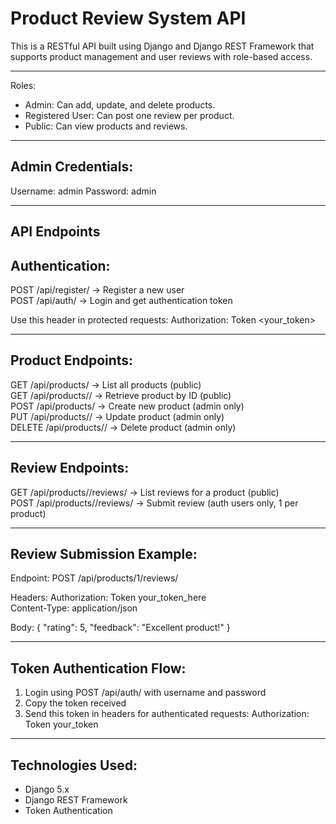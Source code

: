 Product Review System API
=========================

This is a RESTful API built using Django and Django REST Framework that supports product management and user reviews with role-based access.

----------------------------------------------------
Roles:
- Admin: Can add, update, and delete products.
- Registered User: Can post one review per product.
- Public: Can view products and reviews.
----------------------------------------------------

Admin Credentials:
------------------
Username: admin
Password: admin

----------------------------------------------------
API Endpoints
----------------------------------------------------

Authentication:
---------------
POST    /api/register/               -> Register a new user  
POST    /api/auth/                  -> Login and get authentication token

Use this header in protected requests:
Authorization: Token <your_token>

----------------------------------------------------

Product Endpoints:
------------------
GET     /api/products/              -> List all products (public)  
GET     /api/products/<id>/         -> Retrieve product by ID (public)  
POST    /api/products/              -> Create new product (admin only)  
PUT     /api/products/<id>/         -> Update product (admin only)  
DELETE  /api/products/<id>/         -> Delete product (admin only)

----------------------------------------------------

Review Endpoints:
-----------------
GET     /api/products/<id>/reviews/     -> List reviews for a product (public)  
POST    /api/products/<id>/reviews/     -> Submit review (auth users only, 1 per product)

----------------------------------------------------

Review Submission Example:
--------------------------
Endpoint:
POST /api/products/1/reviews/

Headers:
Authorization: Token your_token_here  
Content-Type: application/json

Body:
{
  "rating": 5,
  "feedback": "Excellent product!"
}

----------------------------------------------------

Token Authentication Flow:
--------------------------
1. Login using POST /api/auth/ with username and password  
2. Copy the token received  
3. Send this token in headers for authenticated requests:
   Authorization: Token your_token

----------------------------------------------------

Technologies Used:
------------------
- Django 5.x  
- Django REST Framework  
- Token Authentication

